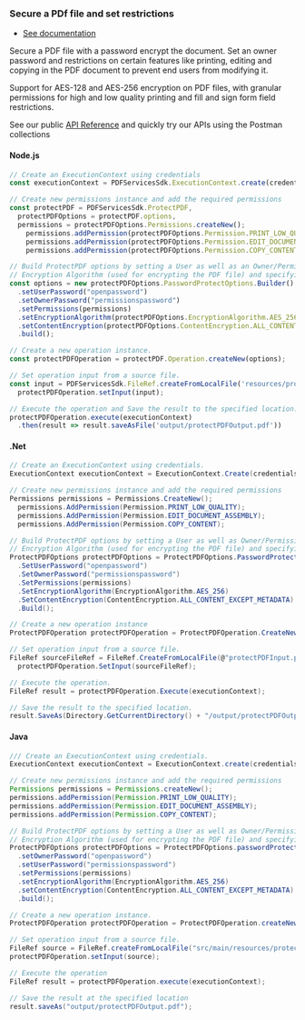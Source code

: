 <TextBlock slots="heading, buttons, text, text1, text2" theme="dark" className="bgBlue link"/>

### Secure a PDf file and set restrictions

- [See documentation](https://www.adobe.com/go/pdftoolsapi_doc)

Secure a PDF file with a password encrypt the document. Set an owner password and restrictions on certain features like printing, editing and copying in the PDF document to prevent end users from modifying it.

Support for AES-128 and AES-256 encryption on PDF files, with granular permissions for high and low quality printing and fill and sign form field restrictions.

See our public [API Reference](https://documentcloud.adobe.com/document-services/index.html#post-protectPDF) and quickly try our APIs using the Postman collections


<CodeBlock slots="heading, code" repeat="3" languages="js,.net,java" />

#### Node.js

```js
// Create an ExecutionContext using credentials
const executionContext = PDFServicesSdk.ExecutionContext.create(credentials);

// Create new permissions instance and add the required permissions
const protectPDF = PDFServicesSdk.ProtectPDF,
  protectPDFOptions = protectPDF.options,
  permissions = protectPDFOptions.Permissions.createNew();
    permissions.addPermission(protectPDFOptions.Permission.PRINT_LOW_QUALITY);
    permissions.addPermission(protectPDFOptions.Permission.EDIT_DOCUMENT_ASSEMBLY);
    permissions.addPermission(protectPDFOptions.Permission.COPY_CONTENT);

// Build ProtectPDF options by setting a User as well as an Owner/Permissions Password, Permissions,
// Encryption Algorithm (used for encrypting the PDF file) and specifying the type of content to encrypt.
const options = new protectPDFOptions.PasswordProtectOptions.Builder()
  .setUserPassword("openpassword")
  .setOwnerPassword("permissionspassword")
  .setPermissions(permissions)
  .setEncryptionAlgorithm(protectPDFOptions.EncryptionAlgorithm.AES_256)
  .setContentEncryption(protectPDFOptions.ContentEncryption.ALL_CONTENT_EXCEPT_METADATA)
  .build();

// Create a new operation instance.
const protectPDFOperation = protectPDF.Operation.createNew(options);

// Set operation input from a source file.
const input = PDFServicesSdk.FileRef.createFromLocalFile('resources/protectPDFInput.pdf');
  protectPDFOperation.setInput(input);

// Execute the operation and Save the result to the specified location.
protectPDFOperation.execute(executionContext)
  .then(result => result.saveAsFile('output/protectPDFOutput.pdf'))
```

#### .Net

```c#
// Create an ExecutionContext using credentials.
ExecutionContext executionContext = ExecutionContext.Create(credentials);

// Create new permissions instance and add the required permissions
Permissions permissions = Permissions.CreateNew();
  permissions.AddPermission(Permission.PRINT_LOW_QUALITY);
  permissions.AddPermission(Permission.EDIT_DOCUMENT_ASSEMBLY);
  permissions.AddPermission(Permission.COPY_CONTENT);

// Build ProtectPDF options by setting a User as well as Owner/Permissions Password, Permissions,
// Encryption Algorithm (used for encrypting the PDF file) and specifying the type of content to encrypt.
ProtectPDFOptions protectPDFOptions = ProtectPDFOptions.PasswordProtectOptionsBuilder()
  .SetUserPassword("openpassword")
  .SetOwnerPassword("permissionspassword")
  .SetPermissions(permissions)
  .SetEncryptionAlgorithm(EncryptionAlgorithm.AES_256)
  .SetContentEncryption(ContentEncryption.ALL_CONTENT_EXCEPT_METADATA)
  .Build();

// Create a new operation instance
ProtectPDFOperation protectPDFOperation = ProtectPDFOperation.CreateNew(protectPDFOptions);

// Set operation input from a source file.
FileRef sourceFileRef = FileRef.CreateFromLocalFile(@"protectPDFInput.pdf");
  protectPDFOperation.SetInput(sourceFileRef);

// Execute the operation.
FileRef result = protectPDFOperation.Execute(executionContext);

// Save the result to the specified location.
result.SaveAs(Directory.GetCurrentDirectory() + "/output/protectPDFOutput.pdf");
```

#### Java

```java
/// Create an ExecutionContext using credentials.
ExecutionContext executionContext = ExecutionContext.create(credentials);

// Create new permissions instance and add the required permissions
Permissions permissions = Permissions.createNew();
permissions.addPermission(Permission.PRINT_LOW_QUALITY);
permissions.addPermission(Permission.EDIT_DOCUMENT_ASSEMBLY);
permissions.addPermission(Permission.COPY_CONTENT);

// Build ProtectPDF options by setting a User as well as Owner/Permissions Password, Permissions,
// Encryption Algorithm (used for encrypting the PDF file) and specifying the type of content to encrypt.
ProtectPDFOptions protectPDFOptions = ProtectPDFOptions.passwordProtectOptionsBuilder()
  .setOwnerPassword("openpassword")
  .setUserPassword("permissionspassword")
  .setPermissions(permissions)
  .setEncryptionAlgorithm(EncryptionAlgorithm.AES_256)
  .setContentEncryption(ContentEncryption.ALL_CONTENT_EXCEPT_METADATA)
  .build();

// Create a new operation instance.
ProtectPDFOperation protectPDFOperation = ProtectPDFOperation.createNew(protectPDFOptions);

// Set operation input from a source file.
FileRef source = FileRef.createFromLocalFile("src/main/resources/protectPDFInput.pdf");
protectPDFOperation.setInput(source);

// Execute the operation
FileRef result = protectPDFOperation.execute(executionContext);

// Save the result at the specified location
result.saveAs("output/protectPDFOutput.pdf");
```
